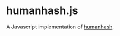humanhash.js
============

A Javascript implementation of [humanhash][humanhash].

[humanhash]: https://github.com/zacharyvoase/humanhash
